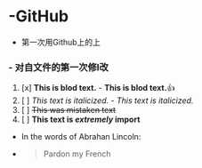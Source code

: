 # -GitHub
- 第一次用Github上的上
###  - 对自文件的第一次修l改
1. [x] **This is blod text.** 
       - __This is blod text.__:+1:
2. [ ] *This text is italicized.* 
         - _This text is italicized._
3. [ ] ~~This was mistaken text~~
4. [ ] **This text is _extremely_ import**
- In the words of Abrahan Lincoln:
- > Pardon my French
